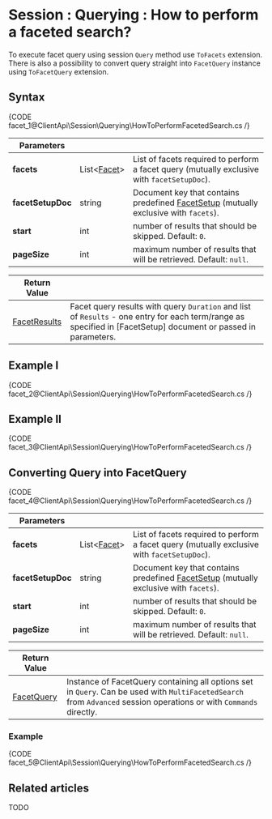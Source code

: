 # Session : Querying : How to perform a faceted search?

To execute facet query using session `Query` method use `ToFacets` extension. There is also a possibility to convert query straight into `FacetQuery` instance using `ToFacetQuery` extension.

## Syntax

{CODE facet_1@ClientApi\Session\Querying\HowToPerformFacetedSearch.cs /}

| Parameters | | |
| ------------- | ------------- | ----- |
| **facets** | List<[Facet]()> | List of facets required to perform a facet query (mutually exclusive with `facetSetupDoc`). |
| **facetSetupDoc** | string | Document key that contains predefined [FacetSetup]() (mutually exclusive with `facets`). |
| **start** | int | number of results that should be skipped. Default: `0`. |
| **pageSize** | int | maximum number of results that will be retrieved. Default: `null`. | 

| Return Value | |
| ------------- | ----- |
| [FacetResults]() | Facet query results with query `Duration` and list of `Results` - one entry for each term/range as specified in [FacetSetup] document or passed in parameters. |

## Example I

{CODE facet_2@ClientApi\Session\Querying\HowToPerformFacetedSearch.cs /}

## Example II

{CODE facet_3@ClientApi\Session\Querying\HowToPerformFacetedSearch.cs /}

## Converting Query into FacetQuery

{CODE facet_4@ClientApi\Session\Querying\HowToPerformFacetedSearch.cs /}

| Parameters | | |
| ------------- | ------------- | ----- |
| **facets** | List<[Facet]()> | List of facets required to perform a facet query (mutually exclusive with `facetSetupDoc`). |
| **facetSetupDoc** | string | Document key that contains predefined [FacetSetup]() (mutually exclusive with `facets`). |
| **start** | int | number of results that should be skipped. Default: `0`. |
| **pageSize** | int | maximum number of results that will be retrieved. Default: `null`. | 

| Return Value | |
| ------------- | ----- |
| [FacetQuery]() | Instance of FacetQuery containing all options set in `Query`. Can be used with `MultiFacetedSearch` from `Advanced` session operations or with `Commands` directly. |

### Example

{CODE facet_5@ClientApi\Session\Querying\HowToPerformFacetedSearch.cs /}

## Related articles

TODO